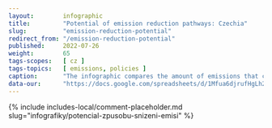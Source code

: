 ```yaml
---
layout:        infographic
title:         "Potential of emission reduction pathways: Czechia"
slug:          "emission-reduction-potential"
redirect_from: "/emission-reduction-potential"
published:     2022-07-26
weight:        65
tags-scopes:   [ cz ]
tags-topics:   [ emissions, policies ]
caption:       "The infographic compares the amount of emissions that can be reduced if people radically change their consumption habits with the amount that can be cut via system changes implemented by the government. The highest potential is in the change of the Czech energy generation mix: shut down the lignite power plants and replace them with energy sources that have lower emission intensity."
data-our:      "https://docs.google.com/spreadsheets/d/1Mfua6djrufHgLh2MjNLxkJd7NxtaK1vVX2m8xLPGZLg/edit?usp=sharing"
---
```


{% include includes-local/comment-placeholder.md slug="infografiky/potencial-zpusobu-snizeni-emisi" %}
